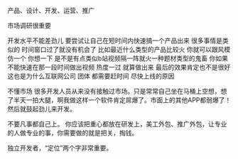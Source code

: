 产品、设计、开发、运营、推广

市场调研很重要

开发水平不能差劲儿
要尝试让自己在短时间内快速搞一个产品出来
很多事情是类似的
时间窗口过了就没有机会了 比如最近什么类型的产品比较火 你就可以跟风模仿一个
你想一下 是不是有点类似b站视频隔一阵就火一种题材类型的鬼畜 你如果不能快速在那一段时间做出视频
热度一过 就算做出来 最后的效果肯定也不是很好 这也是为什么互联网公司 团体 都需要赶时间 尽快上线的原因

不懂市场
很多开发人员从来没有接触过市场。只是常常自己坐在马桶上空想，想了半天一拍大腿，啊我做这样一个软件肯定屌爆了。市面上的其他APP都弱爆了！然后就鼓起劲儿来开发。

不要凡事都自己上。
你应该把重心都放在研发上，美工外包、推广外包，让专业的人做专业的事，你需要做的就是把关，掏钱。

独立开发者，“定位”两个字非常重要。

